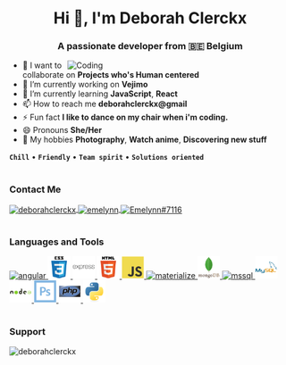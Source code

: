 <h1 align="center">Hi 👋, I'm Deborah Clerckx</h1>
<h3 align="center">A passionate developer from 🇧🇪 Belgium</h3>

<img align="right" alt="Coding" width="400" src="https://finbuzzactu.files.wordpress.com/2016/12/thumbnail-4.gif">

- 👯 I want to collaborate on **Projects who's Human centered**
- 🔭 I’m currently working on **Vejimo**
- 🌱 I’m currently learning **JavaScript**, **React**
- 📫 How to reach me **deborahclerckx@gmail**
- ⚡ Fun fact **I like to dance on my chair when i'm coding.**
- 😄 Pronouns **She/Her**
- 👀 My hobbies **Photography**, **Watch anime**, **Discovering new stuff**

**`Chill`** • **`Friendly`** • **`Team spirit`** • **`Solutions oriented`**

#
<h3 align="left">Contact Me</h3>
<p align="left">
  <a
     href="https://linkedin.com/in/deborahclerckx/" 
     target="blank">
    <img 
         align="center" 
         src="https://img.icons8.com/fluency/512/linkedin-circled.png" 
         alt="deborahclerckx" 
         height="40" 
         width="40"
     />
  </a>
  <a 
     href="https://www.behance.net/emelynn" 
     target="blank">
    <img 
         align="center" 
         src="https://img.icons8.com/color/512/behance.png" 
         alt="emelynn" 
         height="40" 
         width="40" 
     />
  </a>
  <a 
     href="https://discord.gg/Emelynn#7116" 
     target="blank">
    <img 
         align="center" 
         src="https://img.icons8.com/fluency/512/discord-logo.png" 
         alt="Emelynn#7116" 
         height="40" 
         width="40"
     />
  </a>
</p>

#
<h3 align="left">Languages and Tools</h3>
<p align="left"> <a href="https://angular.io" target="_blank" rel="noreferrer"> <img src="https://angular.io/assets/images/logos/angular/angular.svg" alt="angular" width="40" height="40"/> </a> <a href="https://www.w3schools.com/css/" target="_blank" rel="noreferrer"> <img src="https://raw.githubusercontent.com/devicons/devicon/master/icons/css3/css3-original-wordmark.svg" alt="css3" width="40" height="40"/> </a> <a href="https://expressjs.com" target="_blank" rel="noreferrer"> <img src="https://raw.githubusercontent.com/devicons/devicon/master/icons/express/express-original-wordmark.svg" alt="express" width="40" height="40"/> </a> <a href="https://www.w3.org/html/" target="_blank" rel="noreferrer"> <img src="https://raw.githubusercontent.com/devicons/devicon/master/icons/html5/html5-original-wordmark.svg" alt="html5" width="40" height="40"/> </a> <a href="https://developer.mozilla.org/en-US/docs/Web/JavaScript" target="_blank" rel="noreferrer"> <img src="https://raw.githubusercontent.com/devicons/devicon/master/icons/javascript/javascript-original.svg" alt="javascript" width="40" height="40"/> </a> <a href="https://materializecss.com/" target="_blank" rel="noreferrer"> <img src="https://raw.githubusercontent.com/prplx/svg-logos/5585531d45d294869c4eaab4d7cf2e9c167710a9/svg/materialize.svg" alt="materialize" width="40" height="40"/> </a> <a href="https://www.mongodb.com/" target="_blank" rel="noreferrer"> <img src="https://raw.githubusercontent.com/devicons/devicon/master/icons/mongodb/mongodb-original-wordmark.svg" alt="mongodb" width="40" height="40"/> </a> <a href="https://www.microsoft.com/en-us/sql-server" target="_blank" rel="noreferrer"> <img src="https://www.svgrepo.com/show/303229/microsoft-sql-server-logo.svg" alt="mssql" width="40" height="40"/> </a> <a href="https://www.mysql.com/" target="_blank" rel="noreferrer"> <img src="https://raw.githubusercontent.com/devicons/devicon/master/icons/mysql/mysql-original-wordmark.svg" alt="mysql" width="40" height="40"/> </a> <a href="https://nodejs.org" target="_blank" rel="noreferrer"> <img src="https://raw.githubusercontent.com/devicons/devicon/master/icons/nodejs/nodejs-original-wordmark.svg" alt="nodejs" width="40" height="40"/> </a> <a href="https://www.photoshop.com/en" target="_blank" rel="noreferrer"> <img src="https://raw.githubusercontent.com/devicons/devicon/master/icons/photoshop/photoshop-line.svg" alt="photoshop" width="40" height="40"/> </a> <a href="https://www.php.net" target="_blank" rel="noreferrer"> <img src="https://raw.githubusercontent.com/devicons/devicon/master/icons/php/php-original.svg" alt="php" width="40" height="40"/> </a> <a href="https://www.python.org" target="_blank" rel="noreferrer"> <img src="https://raw.githubusercontent.com/devicons/devicon/master/icons/python/python-original.svg" alt="python" width="40" height="40"/> </a> </p>

#
<h3 align="left">Support</h3>
<p><a href="https://www.buymeacoffee.com/deborahclerckx"> <img align="left" src="https://cdn.buymeacoffee.com/buttons/v2/default-yellow.png" height="50" width="210" alt="deborahclerckx" /></a></p><br><br>

<!---
Debbyckx/Debbyckx is a ✨ special ✨ repository because its `README.md` (this file) appears on your GitHub profile.
You can click the Preview link to take a look at your changes.
--->
